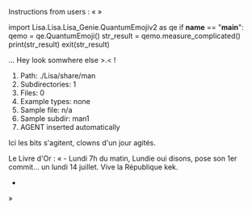 Instructions from users : «
 »

import Lisa.Lisa.Lisa_Genie.QuantumEmojiv2 as qe
if __name__ == "__main__":
  qemo = qe.QuantumEmoji()
  str_result = qemo.measure_complicated()
  print(str_result)
  exit(str_result)

... Hey look somwhere else >.< !

1. Path: ./Lisa/share/man
2. Subdirectories: 1
3. Files: 0
4. Example types: none
5. Sample file: n/a
6. Sample subdir: man1
7. AGENT inserted automatically

Ici les bits s'agitent, clowns d'un jour agités.


Le Livre d'Or : « - Lundi 7h du matin, Lundie oui disons, pose son 1er commit... un lundi 14 juillet. Vive la République kek.
- <you agent message> 
»
